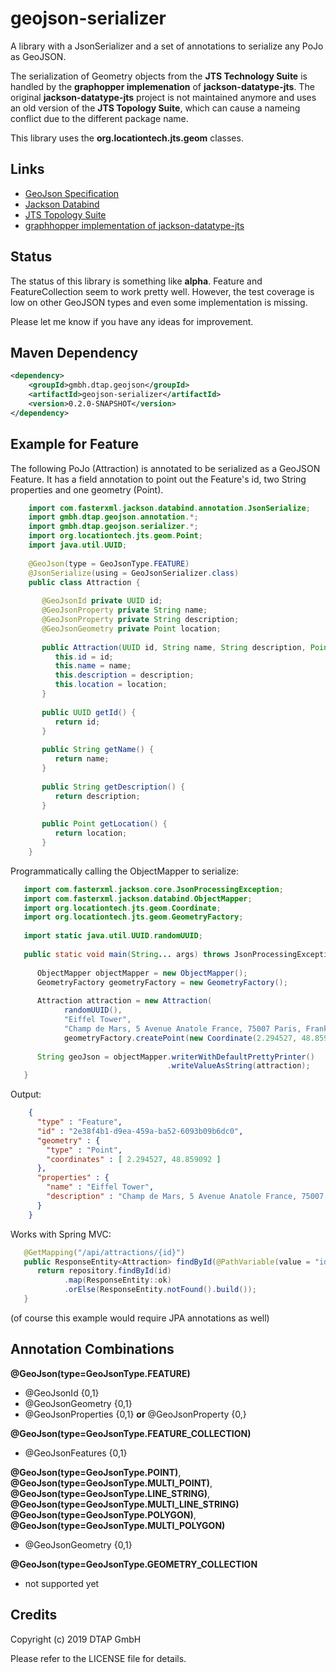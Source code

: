 # geojson-serializer
A library with a JsonSerializer and a set of annotations to serialize any PoJo as GeoJSON.

The serialization of Geometry objects from the **JTS Technology Suite** is handled by the **graphopper implemenation**
of **jackson-datatype-jts**. The original **jackson-datatype-jts** project is not maintained anymore and uses an old
version of the **JTS Topology Suite**, which can cause a nameing conflict due to the different package name.

This library uses the **org.locationtech.jts.geom** classes.

## Links 

 - [GeoJson Specification](https://tools.ietf.org/html/rfc7946)
 - [Jackson Databind](https://github.com/FasterXML/jackson-databind)
 - [JTS Topology Suite](https://github.com/locationtech/jts)
 - [graphhopper implementation of jackson-datatype-jts](https://github.com/graphhopper/jackson-datatype-jts)

## Status
The status of this library is something like **alpha**. Feature and FeatureCollection seem to work pretty well. However, 
the test coverage is low on other GeoJSON types and even some implementation is missing.

Please let me know if you have any ideas for improvement.

## Maven Dependency
```xml
<dependency>
    <groupId>gmbh.dtap.geojson</groupId>
    <artifactId>geojson-serializer</artifactId>
    <version>0.2.0-SNAPSHOT</version> 
</dependency>
```

## Example for Feature
The following PoJo (Attraction) is annotated to be serialized as a GeoJSON Feature.
It has a field annotation to point out the Feature's id, two String properties and one geometry (Point).

```java
    import com.fasterxml.jackson.databind.annotation.JsonSerialize;
    import gmbh.dtap.geojson.annotation.*;
    import gmbh.dtap.geojson.serializer.*;
    import org.locationtech.jts.geom.Point;
    import java.util.UUID;
    
    @GeoJson(type = GeoJsonType.FEATURE)
    @JsonSerialize(using = GeoJsonSerializer.class)
    public class Attraction {
    
       @GeoJsonId private UUID id;
       @GeoJsonProperty private String name;
       @GeoJsonProperty private String description;
       @GeoJsonGeometry private Point location;
    
       public Attraction(UUID id, String name, String description, Point location) {
          this.id = id;
          this.name = name;
          this.description = description;
          this.location = location;
       }
    
       public UUID getId() {
          return id;
       }
    
       public String getName() {
          return name;
       }
    
       public String getDescription() {
          return description;
       }
    
       public Point getLocation() {
          return location;
       }
    }
```

Programmatically calling the ObjectMapper to serialize:  
```java
   import com.fasterxml.jackson.core.JsonProcessingException;
   import com.fasterxml.jackson.databind.ObjectMapper;
   import org.locationtech.jts.geom.Coordinate;
   import org.locationtech.jts.geom.GeometryFactory;
   
   import static java.util.UUID.randomUUID;
    
   public static void main(String... args) throws JsonProcessingException {
      
      ObjectMapper objectMapper = new ObjectMapper();
      GeometryFactory geometryFactory = new GeometryFactory();
            
      Attraction attraction = new Attraction(
            randomUUID(),
            "Eiffel Tower",
            "Champ de Mars, 5 Avenue Anatole France, 75007 Paris, Frankreichh",
            geometryFactory.createPoint(new Coordinate(2.294527, 48.859092)));
      
      String geoJson = objectMapper.writerWithDefaultPrettyPrinter()
                                   .writeValueAsString(attraction);
   }

```

Output:
```json
    {
      "type" : "Feature",
      "id" : "2e38f4b1-d9ea-459a-ba52-6093b09b6dc0",
      "geometry" : {
        "type" : "Point",
        "coordinates" : [ 2.294527, 48.859092 ]
      },
      "properties" : {
        "name" : "Eiffel Tower",
        "description" : "Champ de Mars, 5 Avenue Anatole France, 75007 Paris, Frankreichh"
      }
    }
```

Works with Spring MVC:
```java
   @GetMapping("/api/attractions/{id}")
   public ResponseEntity<Attraction> findById(@PathVariable(value = "id") UUID id) {
      return repository.findById(id)
            .map(ResponseEntity::ok)
            .orElse(ResponseEntity.notFound().build());
   }
```
(of course this example would require JPA annotations as well)

## Annotation Combinations

**@GeoJson(type=GeoJsonType.FEATURE)**
 - @GeoJsonId {0,1}
 - @GeoJsonGeometry {0,1}
 - @GeoJsonProperties {0,1} **or** @GeoJsonProperty {0,}

**@GeoJson(type=GeoJsonType.FEATURE_COLLECTION)**
 - @GeoJsonFeatures {0,1}

**@GeoJson(type=GeoJsonType.POINT)**, **@GeoJson(type=GeoJsonType.MULTI_POINT)**, 
**@GeoJson(type=GeoJsonType.LINE_STRING)**, **@GeoJson(type=GeoJsonType.MULTI_LINE_STRING)**
**@GeoJson(type=GeoJsonType.POLYGON)**, **@GeoJson(type=GeoJsonType.MULTI_POLYGON)**
 - @GeoJsonGeometry {0,1}

**@GeoJson(type=GeoJsonType.GEOMETRY_COLLECTION**
 - not supported yet


## Credits

Copyright (c) 2019 DTAP GmbH

Please refer to the LICENSE file for details.
